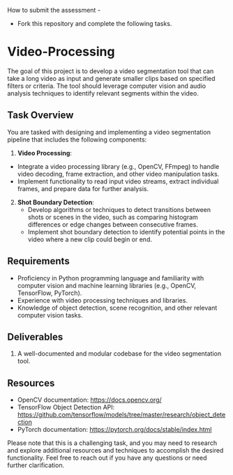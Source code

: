 How to submit the assessment -
- Fork this repository and complete the following tasks.


# Video-Processing

The goal of this project is to develop a video segmentation tool that can take a long video as input and generate smaller clips based on specified filters or criteria. The tool should leverage computer vision and audio analysis techniques to identify relevant segments within the video.

## Task Overview

You are tasked with designing and implementing a video segmentation pipeline that includes the following components:

1.  **Video Processing**:
   - Integrate a video processing library (e.g., OpenCV, FFmpeg) to handle video decoding, frame extraction, and other video manipulation tasks.
   - Implement functionality to read input video streams, extract individual frames, and prepare data for further analysis.

2. **Shot Boundary Detection**:
   - Develop algorithms or techniques to detect transitions between shots or scenes in the video, such as comparing histogram differences or edge changes between consecutive frames.
   - Implement shot boundary detection to identify potential points in the video where a new clip could begin or end.

## Requirements

- Proficiency in Python programming language and familiarity with computer vision and machine learning libraries (e.g., OpenCV, TensorFlow, PyTorch).
- Experience with video processing techniques and libraries.
- Knowledge of object detection, scene recognition, and other relevant computer vision tasks.

## Deliverables

1. A well-documented and modular codebase for the video segmentation tool.

## Resources

- OpenCV documentation: https://docs.opencv.org/
- TensorFlow Object Detection API: https://github.com/tensorflow/models/tree/master/research/object_detection
- PyTorch documentation: https://pytorch.org/docs/stable/index.html

Please note that this is a challenging task, and you may need to research and explore additional resources and techniques to accomplish the desired functionality. Feel free to reach out if you have any questions or need further clarification.
